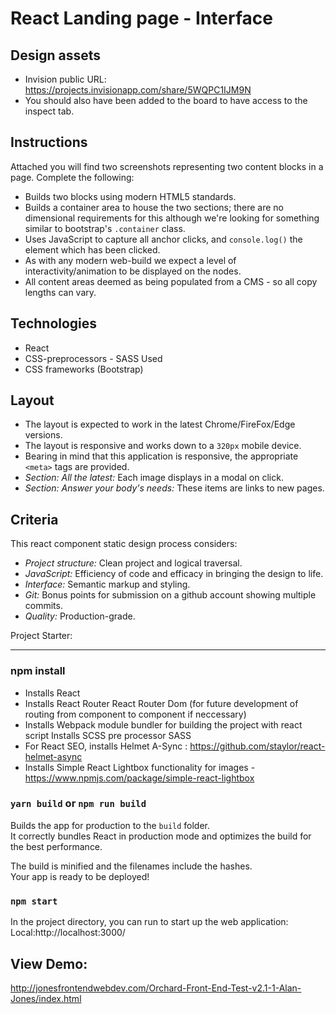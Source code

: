 # React Landing page - Interface

## Design assets
* Invision public URL: https://projects.invisionapp.com/share/5WQPC1IJM9N
* You should also have been added to the board to have access to the inspect tab.

## Instructions
Attached you will find two screenshots representing two content blocks in a page. Complete the following:
* Builds two blocks using modern HTML5 standards.
* Builds a container area to house the two sections; there are no dimensional requirements for this although we're looking for something similar to bootstrap's `.container` class.
* Uses JavaScript to capture all anchor clicks, and `console.log()` the element which has been clicked.
* As with any modern web-build we expect a level of interactivity/animation to be displayed on the nodes.
* All content areas deemed as being populated from a CMS - so all copy lengths can vary.

## Technologies
* React
* CSS-preprocessors - SASS Used
* CSS frameworks (Bootstrap)

## Layout
* The layout is expected to work in the latest Chrome/FireFox/Edge versions.
* The layout is responsive and works down to a `320px` mobile device.
* Bearing in mind that this application is responsive, the appropriate `<meta>` tags are provided.
* *Section: All the latest:* Each image displays in a modal on click.
* *Section: Answer your body's needs:* These items are links to new pages.

## Criteria
This react component static design process considers:
* *Project structure:* Clean project and logical traversal.
* *JavaScript:* Efficiency of code and efficacy in bringing the design to life.
* *Interface:* Semantic markup and styling.
* *Git:* Bonus points for submission on a github account showing multiple commits.
* *Quality:* Production-grade.

Project Starter:
************************************************************************************

### npm install
- Installs React 
- Installs React Router React Router Dom (for future development of routing from component to component if neccessary)
- Installs Webpack module bundler for building the project with react script Installs SCSS pre processor SASS
- For React SEO, installs Helmet A-Sync : https://github.com/staylor/react-helmet-async
- Installs Simple React Lightbox functionality for images - https://www.npmjs.com/package/simple-react-lightbox

### `yarn build` or `npm run build`
Builds the app for production to the `build` folder.<br />
It correctly bundles React in production mode and optimizes the build for the best performance.

The build is minified and the filenames include the hashes.<br />
Your app is ready to be deployed!

### `npm start`
In the project directory, you can run to start up the web application:
Local:http://localhost:3000/

## View Demo: 
http://jonesfrontendwebdev.com/Orchard-Front-End-Test-v2.1-1-Alan-Jones/index.html
